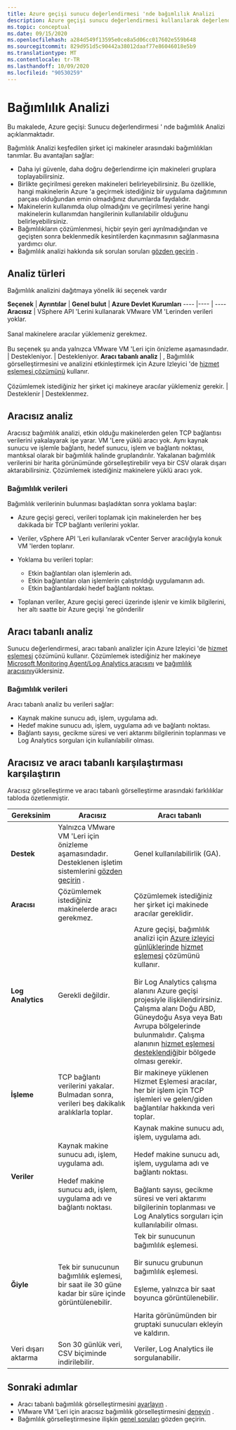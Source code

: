 ```yaml
---
title: Azure geçişi sunucu değerlendirmesi 'nde bağımlılık Analizi
description: Azure geçişi sunucu değerlendirmesi kullanılarak değerlendirme için bağımlılık analizinin nasıl kullanılacağını açıklar.
ms.topic: conceptual
ms.date: 09/15/2020
ms.openlocfilehash: a284d549f13595e0ce8a5d06cc017602e559b648
ms.sourcegitcommit: 829d951d5c90442a38012daaf77e86046018e5b9
ms.translationtype: MT
ms.contentlocale: tr-TR
ms.lasthandoff: 10/09/2020
ms.locfileid: "90530259"
---
```

# <a name="dependency-analysis"></a>Bağımlılık Analizi

Bu makalede, Azure geçişi: Sunucu değerlendirmesi ' nde bağımlılık Analizi açıklanmaktadır.


Bağımlılık Analizi keşfedilen şirket içi makineler arasındaki bağımlılıkları tanımlar. Bu avantajları sağlar: 

- Daha iyi güvenle, daha doğru değerlendirme için makineleri gruplara toplayabilirsiniz.
- Birlikte geçirilmesi gereken makineleri belirleyebilirsiniz. Bu özellikle, hangi makinelerin Azure 'a geçirmek istediğiniz bir uygulama dağıtımının parçası olduğundan emin olmadığınız durumlarda faydalıdır.
- Makinelerin kullanımda olup olmadığını ve geçirilmesi yerine hangi makinelerin kullanımdan hangilerinin kullanılabilir olduğunu belirleyebilirsiniz.
- Bağımlılıkların çözümlenmesi, hiçbir şeyin geri ayrılmadığından ve geçişten sonra beklenmedik kesintilerden kaçınmasının sağlanmasına yardımcı olur.
- Bağımlılık analizi hakkında sık sorulan soruları [gözden geçirin](common-questions-discovery-assessment.md#what-is-dependency-visualization) .


## <a name="analysis-types"></a>Analiz türleri

Bağımlılık analizini dağıtmaya yönelik iki seçenek vardır

**Seçenek** | **Ayrıntılar** | **Genel bulut** | **Azure Devlet Kurumları**
----  |---- | ---- 
**Aracısız** | VSphere API 'Lerini kullanarak VMware VM 'Lerinden verileri yoklar.<br/><br/> Sanal makinelere aracılar yüklemeniz gerekmez.<br/><br/> Bu seçenek şu anda yalnızca VMware VM 'Leri için önizleme aşamasındadır. | Destekleniyor. | Destekleniyor.
**Aracı tabanlı analiz** | , Bağımlılık görselleştirmesini ve analizini etkinleştirmek için Azure Izleyici 'de [hizmet eşlemesi çözümünü](../azure-monitor/insights/service-map.md) kullanır.<br/><br/> Çözümlemek istediğiniz her şirket içi makineye aracılar yüklemeniz gerekir. | Desteklenir | Desteklenmez.


## <a name="agentless-analysis"></a>Aracısız analiz

Aracısız bağımlılık analizi, etkin olduğu makinelerden gelen TCP bağlantısı verilerini yakalayarak işe yarar. VM 'Lere yüklü aracı yok. Aynı kaynak sunucu ve işlemle bağlantı, hedef sunucu, işlem ve bağlantı noktası, mantıksal olarak bir bağımlılık halinde gruplandırılır. Yakalanan bağımlılık verilerini bir harita görünümünde görselleştirebilir veya bir CSV olarak dışarı aktarabilirsiniz. Çözümlemek istediğiniz makinelere yüklü aracı yok.

### <a name="dependency-data"></a>Bağımlılık verileri

Bağımlılık verilerinin bulunması başladıktan sonra yoklama başlar:

- Azure geçişi gereci, verileri toplamak için makinelerden her beş dakikada bir TCP bağlantı verilerini yoklar.
- Veriler, vSphere API 'Leri kullanılarak vCenter Server aracılığıyla konuk VM 'lerden toplanır.
- Yoklama bu verileri toplar:

    - Etkin bağlantıları olan işlemlerin adı.
    - Etkin bağlantıları olan işlemlerin çalıştırıldığı uygulamanın adı.
    - Etkin bağlantılardaki hedef bağlantı noktası.

- Toplanan veriler, Azure geçişi gereci üzerinde işlenir ve kimlik bilgilerini, her altı saatte bir Azure geçişi 'ne gönderilir


## <a name="agent-based-analysis"></a>Aracı tabanlı analiz

Sunucu değerlendirmesi, aracı tabanlı analizler için Azure Izleyici 'de [hizmet eşlemesi](../azure-monitor/insights/service-map.md) çözümünü kullanır. Çözümlemek istediğiniz her makineye [Microsoft Monitoring Agent/Log Analytics aracısını](../azure-monitor/platform/agents-overview.md#log-analytics-agent) ve [bağımlılık aracısını](../azure-monitor/platform/agents-overview.md#dependency-agent)yüklersiniz.

### <a name="dependency-data"></a>Bağımlılık verileri

Aracı tabanlı analiz bu verileri sağlar:

- Kaynak makine sunucu adı, işlem, uygulama adı.
- Hedef makine sunucu adı, işlem, uygulama adı ve bağlantı noktası.
- Bağlantı sayısı, gecikme süresi ve veri aktarımı bilgilerinin toplanması ve Log Analytics sorguları için kullanılabilir olması. 



## <a name="compare-agentless-and-agent-based"></a>Aracısız ve aracı tabanlı karşılaştırması karşılaştırın

Aracısız görselleştirme ve aracı tabanlı görselleştirme arasındaki farklılıklar tabloda özetlenmiştir.

**Gereksinim** | **Aracısız** | **Aracı tabanlı**
--- | --- | ---
**Destek** | Yalnızca VMware VM 'Leri için önizleme aşamasındadır. Desteklenen işletim sistemlerini [gözden geçirin](migrate-support-matrix-vmware.md#dependency-analysis-requirements-agentless) . | Genel kullanılabilirlik (GA).
**Aracısı** | Çözümlemek istediğiniz makinelerde aracı gerekmez. | Çözümlemek istediğiniz her şirket içi makinede aracılar gereklidir.
**Log Analytics** | Gerekli değildir. | Azure geçişi, bağımlılık analizi için [Azure izleyici günlüklerinde](../azure-monitor/log-query/log-query-overview.md) [hizmet eşlemesi](../azure-monitor/insights/service-map.md) çözümünü kullanır.<br/><br/> Bir Log Analytics çalışma alanını Azure geçişi projesiyle ilişkilendirirsiniz. Çalışma alanı Doğu ABD, Güneydoğu Asya veya Batı Avrupa bölgelerinde bulunmalıdır. Çalışma alanının [hizmet eşlemesi desteklendiği](../azure-monitor/insights/vminsights-configure-workspace.md#supported-regions)bir bölgede olması gerekir.
**İşleme** | TCP bağlantı verilerini yakalar. Bulmadan sonra, verileri beş dakikalık aralıklarla toplar. | Bir makineye yüklenen Hizmet Eşlemesi aracılar, her bir işlem için TCP işlemleri ve gelen/giden bağlantılar hakkında veri toplar.
**Veriler** | Kaynak makine sunucu adı, işlem, uygulama adı.<br/><br/> Hedef makine sunucu adı, işlem, uygulama adı ve bağlantı noktası. | Kaynak makine sunucu adı, işlem, uygulama adı.<br/><br/> Hedef makine sunucu adı, işlem, uygulama adı ve bağlantı noktası.<br/><br/> Bağlantı sayısı, gecikme süresi ve veri aktarımı bilgilerinin toplanması ve Log Analytics sorguları için kullanılabilir olması. 
**Ğiyle** | Tek bir sunucunun bağımlılık eşlemesi, bir saat ile 30 güne kadar bir süre içinde görüntülenebilir. | Tek bir sunucunun bağımlılık eşlemesi.<br/><br/> Bir sunucu grubunun bağımlılık eşlemesi.<br/><br/>  Eşleme, yalnızca bir saat boyunca görüntülenebilir.<br/><br/> Harita görünümünden bir gruptaki sunucuları ekleyin ve kaldırın.
Veri dışarı aktarma | Son 30 günlük veri, CSV biçiminde indirilebilir. | Veriler, Log Analytics ile sorgulanabilir.



## <a name="next-steps"></a>Sonraki adımlar

- Aracı tabanlı bağımlılık görselleştirmesini [ayarlayın](how-to-create-group-machine-dependencies.md) .
- VMware VM 'Leri için aracısız bağımlılık görselleştirmesini [deneyin](how-to-create-group-machine-dependencies-agentless.md) .
- Bağımlılık görselleştirmesine ilişkin [genel soruları](common-questions-discovery-assessment.md#what-is-dependency-visualization) gözden geçirin.

